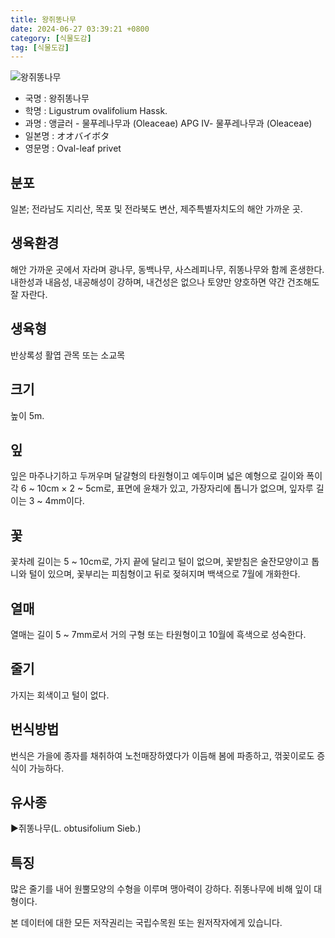 ```yaml
---
title: 왕쥐똥나무
date: 2024-06-27 03:39:21 +0800
category: [식물도감]
tag: [식물도감]
---
```




![왕쥐똥나무](/fileUpload/plants/basic/Oleaceae/Ligustrum/11112/11112_4_th2.JPG)
- 국명 : 왕쥐똥나무
- 학명 : Ligustrum ovalifolium Hassk.
- 과명 : 앵글러 - 물푸레나무과 (Oleaceae) APG Ⅳ- 물푸레나무과 (Oleaceae)
- 일본명 : オオバイボタ
- 영문명 : Oval-leaf privet


## 분포
일본; 전라남도 지리산, 목포 및 전라북도 변산, 제주특별자치도의 해안 가까운 곳.
## 생육환경
해안 가까운 곳에서 자라며 광나무, 동백나무, 사스레피나무, 쥐똥나무와 함께 혼생한다. 내한성과 내음성, 내공해성이 강하며, 내건성은 없으나 토양만 양호하면 약간 건조해도 잘 자란다.
## 생육형
반상록성 활엽 관목 또는 소교목
## 크기
높이 5m.
## 잎
잎은 마주나기하고 두꺼우며 달걀형의 타원형이고 예두이며 넓은 예형으로 길이와 폭이 각 6 ~ 10cm × 2 ~ 5cm로, 표면에 윤채가 있고, 가장자리에 톱니가 없으며, 잎자루 길이는 3 ~ 4mm이다.
## 꽃
꽃차례 길이는 5 ~ 10cm로, 가지 끝에 달리고 털이 없으며, 꽃받침은 술잔모양이고 톱니와 털이 있으며, 꽃부리는 피침형이고 뒤로 젖혀지며 백색으로 7월에 개화한다.
## 열매
열매는 길이 5 ~ 7mm로서 거의 구형 또는 타원형이고 10월에 흑색으로 성숙한다.
## 줄기
가지는 회색이고 털이 없다.
## 번식방법
번식은 가을에 종자를 채취하여 노천매장하였다가 이듬해 봄에 파종하고, 꺾꽂이로도 증식이 가능하다.
## 유사종
▶쥐똥나무(L. obtusifolium Sieb.)
## 특징
많은 줄기를 내어 원뿔모양의 수형을 이루며 맹아력이 강하다. 쥐똥나무에 비해 잎이 대형이다.






본 데이터에 대한 모든 저작권리는 국립수목원 또는 원저작자에게 있습니다.
